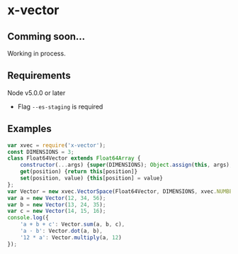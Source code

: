 
# x-vector

## Comming soon...

Working in process.

## Requirements

Node v5.0.0 or later
 - Flag `--es-staging` is required

## Examples

```javascript
var xvec = require('x-vector');
const DIMENSIONS = 3;
class Float64Vector extends Float64Array {
	constructor(...args) {super(DIMENSIONS); Object.assign(this, args);}
	get(position) {return this[position]}
	set(position, value) {this[position] = value}
};
var Vector = new xvec.VectorSpace(Float64Vector, DIMENSIONS, xvec.NUMBER_OPERATIONS).Vector;
var a = new Vector(12, 34, 56);
var b = new Vector(13, 24, 35);
var c = new Vector(14, 15, 16);
console.log({
	'a + b + c': Vector.sum(a, b, c),
	'a · b': Vector.dot(a, b),
	'12 * a': Vector.multiply(a, 12)
});
```
